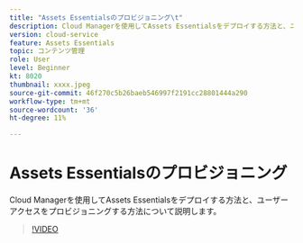 ```yaml
---
title: "Assets Essentialsのプロビジョニング\t"
description: Cloud Managerを使用してAssets Essentialsをデプロイする方法と、ユーザーアクセスをプロビジョニングする方法について説明します。
version: cloud-service
feature: Assets Essentials
topic: コンテンツ管理
role: User
level: Beginner
kt: 8020
thumbnail: xxxx.jpeg
source-git-commit: 46f270c5b26baeb546997f2191cc28801444a290
workflow-type: tm+mt
source-wordcount: '36'
ht-degree: 11%

---
```



# Assets Essentialsのプロビジョニング

Cloud Managerを使用してAssets Essentialsをデプロイする方法と、ユーザーアクセスをプロビジョニングする方法について説明します。

>[!VIDEO](https://video.tv.adobe.com/v/xxx/?quality=9&learn=on)
